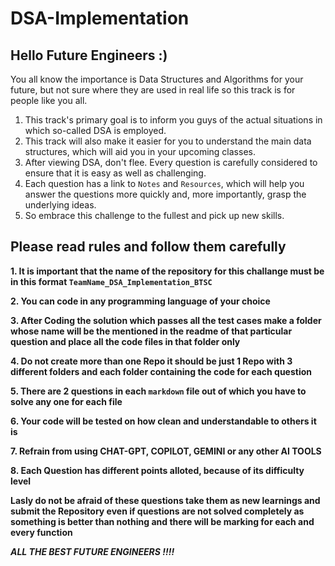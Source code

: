 # DSA-Implementation

## Hello Future Engineers :)

You all know the importance is Data Structures and Algorithms for your future, but not sure where they are used in real life so this track is for people like you all.

1. This track's primary goal is to inform you guys of the actual situations in which so-called DSA is employed.
2. This track will also make it easier for you to understand the main data structures, which will aid you in your upcoming classes.
3. After viewing DSA, don't flee. Every question is carefully considered to ensure that it is easy as well as challenging.
4. Each question has a link to ```Notes``` and ```Resources```, which will help you answer the questions more quickly and, more importantly, grasp the underlying ideas.
5. So embrace this challenge to the fullest and pick up new skills.


## Please read rules and follow them carefully

**1. It is important that the name of the repository for this challange must be in this format ```TeamName_DSA_Implementation_BTSC```**

**2. You can code in any programming language of your choice**

**3. After Coding the solution which passes all the test cases make a folder whose name will be the mentioned in the readme of that particular question and place all the code files in that folder only**

**4. Do not create more than one Repo it should be just 1 Repo with 3 different folders and each folder containing the code for each question**

**5. There are 2 questions in each ```markdown``` file out of which you have to solve any one for each file**

**6. Your code will be tested on how clean and understandable to others it is**

**7. Refrain from using CHAT-GPT, COPILOT, GEMINI or any other AI TOOLS** 

**8. Each Question has different points alloted, because of its difficulty level**


**Lasly do not be afraid of these questions take them as new learnings and submit the Repository even if questions are not solved completely as something is better than nothing and there will be marking for each and every function**





***ALL THE BEST FUTURE ENGINEERS !!!!***
